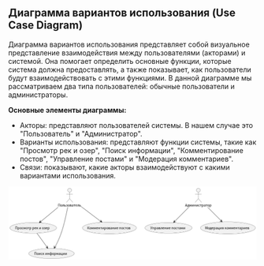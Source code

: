 ## Диаграмма вариантов использования (Use Case Diagram)

Диаграмма вариантов использования представляет собой визуальное представление взаимодействия между пользователями (акторами) и системой. Она помогает определить основные функции, которые система должна предоставлять, а также показывает, как пользователи будут взаимодействовать с этими функциями. В данной диаграмме мы рассматриваем два типа пользователей: обычные пользователи и администраторы.

**Основные элементы диаграммы:**

- Акторы: представляют пользователей системы. В нашем случае это "Пользователь" и "Администратор".
- Варианты использования: представляют функции системы, такие как
"Просмотр рек и озер", "Поиск информации", "Комментирование постов", "Управление постами" и "Модерация комментариев".
- Связи: показывают, какие акторы взаимодействуют с какими вариантами использования.



![替代文本](../../out/lab3/project14-1965823945.wiki/puml/task01/Use%20Case%20Diagram/Use%20Case%20Diagram.png)